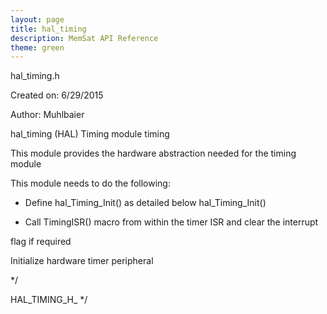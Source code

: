 ```yaml
---
layout: page
title: hal_timing
description: MemSat API Reference
theme: green
---
```





hal\_timing.h



Created on: 6/29/2015

Author: Muhlbaier





hal\_timing (HAL) Timing module
timing



This module provides the hardware abstraction needed for the timing module



This module needs to do the following:

- Define hal\_Timing\_Init() as detailed below hal\_Timing\_Init()

- Call TimingISR() macro from within the timer ISR and clear the interrupt

flag if required





Initialize hardware timer peripheral





*/


HAL\_TIMING\_H\_ */
